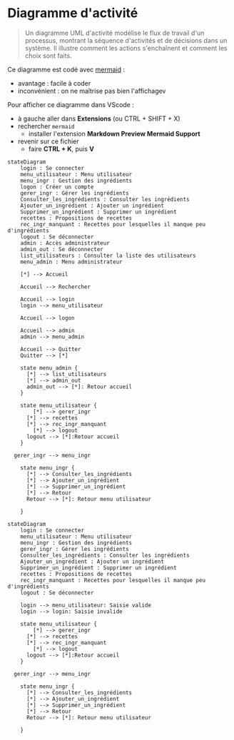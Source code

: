 # Diagramme d'activité

> Un diagramme UML d'activité modélise le flux de travail d'un processus, montrant la séquence d'activités et de décisions dans un système. Il illustre comment les actions s'enchaînent et comment les choix sont faits.

Ce diagramme est codé avec [mermaid](https://mermaid.js.org/syntax/stateDiagram.html) :

- avantage : facile à coder
- inconvénient : on ne maîtrise pas bien l'affichagev

Pour afficher ce diagramme dans VScode :

- à gauche aller dans **Extensions** (ou CTRL + SHIFT + X)
- rechercher `mermaid`
  - installer l'extension **Markdown Preview Mermaid Support**
- revenir sur ce fichier
  - faire **CTRL + K**, puis **V**


```mermaid
stateDiagram
    login : Se connecter
    menu_utilisateur : Menu utilisateur
    menu_ingr : Gestion des ingrédients
    logon : Créer un compte
    gerer_ingr : Gérer les ingrédients
    Consulter_les_ingrédients : Consulter les ingrédients
    Ajouter_un_ingrédient : Ajouter un ingrédient
    Supprimer_un_ingrédient : Supprimer un ingrédient
    recettes : Propositions de recettes
    rec_ingr_manquant : Recettes pour lesquelles il manque peu d'ingrédients
    logout : Se déconnecter
    admin : Accès administrateur
    admin_out : Se déconnecter
    list_utilisateurs : Consulter la liste des utilisateurs
    menu_admin : Menu administrateur
    
    [*] --> Accueil
    
    Accueil --> Rechercher

    Accueil --> login
    login --> menu_utilisateur
    
    Accueil --> logon

    Accueil --> admin
    admin --> menu_admin
    
    Accueil --> Quitter
    Quitter --> [*]

    state menu_admin {
      [*] --> list_utilisateurs
      [*] --> admin_out
      admin_out --> [*]: Retour accueil
    }
    
    state menu_utilisateur {
    	[*] --> gerer_ingr
      [*] --> recettes
      [*] --> rec_ingr_manquant
    	[*] --> logout
      logout --> [*]:Retour accueil
    }

  gerer_ingr --> menu_ingr

    state menu_ingr {
      [*] --> Consulter_les_ingrédients
      [*] --> Ajouter_un_ingrédient
      [*] --> Supprimer_un_ingrédient
      [*] --> Retour
      Retour --> [*]: Retour menu utilisateur
        
    }
```


```mermaid
stateDiagram
    login : Se connecter
    menu_utilisateur : Menu utilisateur
    menu_ingr : Gestion des ingrédients
    gerer_ingr : Gérer les ingrédients
    Consulter_les_ingrédients : Consulter les ingrédients
    Ajouter_un_ingrédient : Ajouter un ingrédient
    Supprimer_un_ingrédient : Supprimer un ingrédient
    recettes : Propositions de recettes
    rec_ingr_manquant : Recettes pour lesquelles il manque peu d'ingrédients
    logout : Se déconnecter
    
    login --> menu_utilisateur: Saisie valide
    login --> login: Saisie invalide

    state menu_utilisateur {
    	[*] --> gerer_ingr
      [*] --> recettes
      [*] --> rec_ingr_manquant
    	[*] --> logout
      logout --> [*]:Retour accueil
    }

  gerer_ingr --> menu_ingr

    state menu_ingr {
      [*] --> Consulter_les_ingrédients
      [*] --> Ajouter_un_ingrédient
      [*] --> Supprimer_un_ingrédient
      [*] --> Retour
      Retour --> [*]: Retour menu utilisateur
        
    }
```